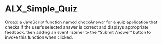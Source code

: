 # ALX_Simple_Quiz
Create a JavaScript function named checkAnswer for a quiz application that checks if the user’s selected answer is correct and displays appropriate feedback. then adding an event listener to the “Submit Answer” button to invoke this function when clicked.

